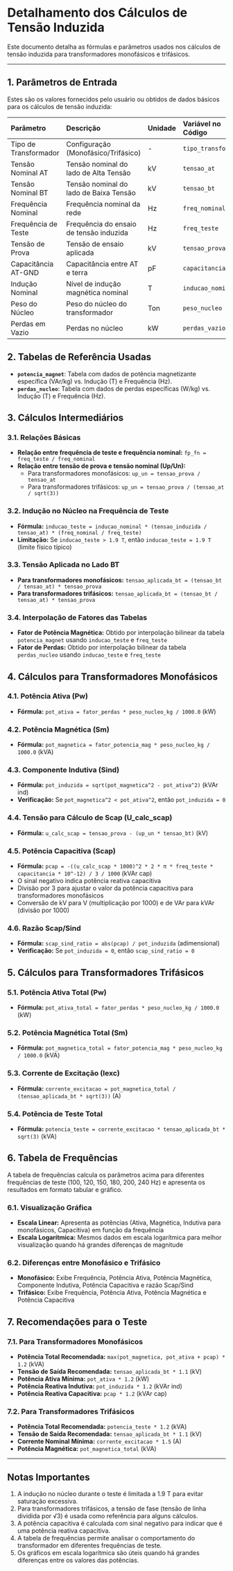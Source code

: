 # Detalhamento dos Cálculos de Tensão Induzida

Este documento detalha as fórmulas e parâmetros usados nos cálculos de tensão induzida para transformadores monofásicos e trifásicos.

---

## 1. Parâmetros de Entrada

Estes são os valores fornecidos pelo usuário ou obtidos de dados básicos para os cálculos de tensão induzida:

| Parâmetro                     | Descrição                              | Unidade | Variável no Código                   | Status |
| :---------------------------- | :------------------------------------- | :------ | :--------------------------------- | :----- |
| Tipo de Transformador         | Configuração (Monofásico/Trifásico)    | -       | `tipo_transformador`               | OK     |
| Tensão Nominal AT             | Tensão nominal do lado de Alta Tensão  | kV      | `tensao_at`                        | OK     |
| Tensão Nominal BT             | Tensão nominal do lado de Baixa Tensão | kV      | `tensao_bt`                        | OK     |
| Frequência Nominal            | Frequência nominal da rede             | Hz      | `freq_nominal`                     | OK     |
| Frequência de Teste           | Frequência do ensaio de tensão induzida| Hz      | `freq_teste`                       | OK     |
| Tensão de Prova               | Tensão de ensaio aplicada              | kV      | `tensao_prova`                     | OK     |
| Capacitância AT-GND           | Capacitância entre AT e terra          | pF      | `capacitancia`                     | OK     |
| Indução Nominal               | Nível de indução magnética nominal     | T       | `inducao_nominal`                  | OK     |
| Peso do Núcleo                | Peso do núcleo do transformador        | Ton     | `peso_nucleo`                      | OK     |
| Perdas em Vazio               | Perdas no núcleo                       | kW      | `perdas_vazio`                     | OK     |

## 2. Tabelas de Referência Usadas

* **`potencia_magnet`**: Tabela com dados de potência magnetizante específica (VAr/kg) vs. Indução (T) e Frequência (Hz).
* **`perdas_nucleo`**: Tabela com dados de perdas específicas (W/kg) vs. Indução (T) e Frequência (Hz).

## 3. Cálculos Intermediários

### 3.1. Relações Básicas

* **Relação entre frequência de teste e frequência nominal:** `fp_fn = freq_teste / freq_nominal`
* **Relação entre tensão de prova e tensão nominal (Up/Un):**
  * Para transformadores monofásicos: `up_un = tensao_prova / tensao_at`
  * Para transformadores trifásicos: `up_un = tensao_prova / (tensao_at / sqrt(3))`

### 3.2. Indução no Núcleo na Frequência de Teste

* **Fórmula:** `inducao_teste = inducao_nominal * (tensao_induzida / tensao_at) * (freq_nominal / freq_teste)`
* **Limitação:** Se `inducao_teste > 1.9 T`, então `inducao_teste = 1.9 T` (limite físico típico)

### 3.3. Tensão Aplicada no Lado BT

* **Para transformadores monofásicos:** `tensao_aplicada_bt = (tensao_bt / tensao_at) * tensao_prova`
* **Para transformadores trifásicos:** `tensao_aplicada_bt = (tensao_bt / tensao_at) * tensao_prova`

### 3.4. Interpolação de Fatores das Tabelas

* **Fator de Potência Magnética:** Obtido por interpolação bilinear da tabela `potencia_magnet` usando `inducao_teste` e `freq_teste`
* **Fator de Perdas:** Obtido por interpolação bilinear da tabela `perdas_nucleo` usando `inducao_teste` e `freq_teste`

## 4. Cálculos para Transformadores Monofásicos

### 4.1. Potência Ativa (Pw)

* **Fórmula:** `pot_ativa = fator_perdas * peso_nucleo_kg / 1000.0` (kW)

### 4.2. Potência Magnética (Sm)

* **Fórmula:** `pot_magnetica = fator_potencia_mag * peso_nucleo_kg / 1000.0` (kVA)

### 4.3. Componente Indutiva (Sind)

* **Fórmula:** `pot_induzida = sqrt(pot_magnetica^2 - pot_ativa^2)` (kVAr ind)
* **Verificação:** Se `pot_magnetica^2 < pot_ativa^2`, então `pot_induzida = 0`

### 4.4. Tensão para Cálculo de Scap (U_calc_scap)

* **Fórmula:** `u_calc_scap = tensao_prova - (up_un * tensao_bt)` (kV)

### 4.5. Potência Capacitiva (Scap)

* **Fórmula:** `pcap = -((u_calc_scap * 1000)^2 * 2 * π * freq_teste * capacitancia * 10^-12) / 3 / 1000` (kVAr cap)
* O sinal negativo indica potência reativa capacitiva
* Divisão por 3 para ajustar o valor da potência capacitiva para transformadores monofásicos
* Conversão de kV para V (multiplicação por 1000) e de VAr para kVAr (divisão por 1000)

### 4.6. Razão Scap/Sind

* **Fórmula:** `scap_sind_ratio = abs(pcap) / pot_induzida` (adimensional)
* **Verificação:** Se `pot_induzida = 0`, então `scap_sind_ratio = 0`

## 5. Cálculos para Transformadores Trifásicos

### 5.1. Potência Ativa Total (Pw)

* **Fórmula:** `pot_ativa_total = fator_perdas * peso_nucleo_kg / 1000.0` (kW)

### 5.2. Potência Magnética Total (Sm)

* **Fórmula:** `pot_magnetica_total = fator_potencia_mag * peso_nucleo_kg / 1000.0` (kVA)

### 5.3. Corrente de Excitação (Iexc)

* **Fórmula:** `corrente_excitacao = pot_magnetica_total / (tensao_aplicada_bt * sqrt(3))` (A)

### 5.4. Potência de Teste Total

* **Fórmula:** `potencia_teste = corrente_excitacao * tensao_aplicada_bt * sqrt(3)` (kVA)

## 6. Tabela de Frequências

A tabela de frequências calcula os parâmetros acima para diferentes frequências de teste (100, 120, 150, 180, 200, 240 Hz) e apresenta os resultados em formato tabular e gráfico.

### 6.1. Visualização Gráfica

* **Escala Linear:** Apresenta as potências (Ativa, Magnética, Indutiva para monofásicos, Capacitiva) em função da frequência
* **Escala Logarítmica:** Mesmos dados em escala logarítmica para melhor visualização quando há grandes diferenças de magnitude

### 6.2. Diferenças entre Monofásico e Trifásico

* **Monofásico:** Exibe Frequência, Potência Ativa, Potência Magnética, Componente Indutiva, Potência Capacitiva e razão Scap/Sind
* **Trifásico:** Exibe Frequência, Potência Ativa, Potência Magnética e Potência Capacitiva

## 7. Recomendações para o Teste

### 7.1. Para Transformadores Monofásicos

* **Potência Total Recomendada:** `max(pot_magnetica, pot_ativa + pcap) * 1.2` (kVA)
* **Tensão de Saída Recomendada:** `tensao_aplicada_bt * 1.1` (kV)
* **Potência Ativa Mínima:** `pot_ativa * 1.2` (kW)
* **Potência Reativa Indutiva:** `pot_induzida * 1.2` (kVAr ind)
* **Potência Reativa Capacitiva:** `pcap * 1.2` (kVAr cap)

### 7.2. Para Transformadores Trifásicos

* **Potência Total Recomendada:** `potencia_teste * 1.2` (kVA)
* **Tensão de Saída Recomendada:** `tensao_aplicada_bt * 1.1` (kV)
* **Corrente Nominal Mínima:** `corrente_excitacao * 1.5` (A)
* **Potência Magnética:** `pot_magnetica_total` (kVA)

---

## Notas Importantes

1. A indução no núcleo durante o teste é limitada a 1.9 T para evitar saturação excessiva.
2. Para transformadores trifásicos, a tensão de fase (tensão de linha dividida por √3) é usada como referência para alguns cálculos.
3. A potência capacitiva é calculada com sinal negativo para indicar que é uma potência reativa capacitiva.
4. A tabela de frequências permite analisar o comportamento do transformador em diferentes frequências de teste.
5. Os gráficos em escala logarítmica são úteis quando há grandes diferenças entre os valores das potências.
